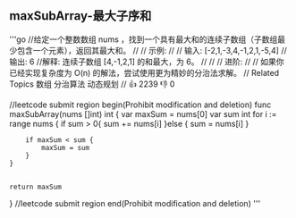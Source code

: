 ## maxSubArray-最大子序和

'''go
//给定一个整数数组 nums ，找到一个具有最大和的连续子数组（子数组最少包含一个元素），返回其最大和。 
//
// 示例: 
//
// 输入: [-2,1,-3,4,-1,2,1,-5,4]
//输出: 6
//解释: 连续子数组 [4,-1,2,1] 的和最大，为 6。
// 
//
// 进阶: 
//
// 如果你已经实现复杂度为 O(n) 的解法，尝试使用更为精妙的分治法求解。 
// Related Topics 数组 分治算法 动态规划 
// 👍 2239 👎 0


//leetcode submit region begin(Prohibit modification and deletion)
func maxSubArray(nums []int) int {
	var maxSum = nums[0]
	var sum int
	for i := range nums {
		if sum > 0{
			sum += nums[i]
		}else {
			sum = nums[i]
		}

		if maxSum < sum {
			maxSum = sum
		}
	}


	return maxSum
}
//leetcode submit region end(Prohibit modification and deletion)
'''

